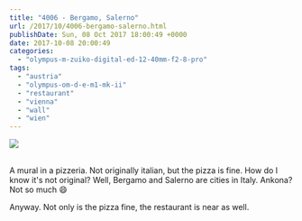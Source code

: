 ```yaml
---
title: "4006 - Bergamo, Salerno"
url: /2017/10/4006-bergamo-salerno.html
publishDate: Sun, 08 Oct 2017 18:00:49 +0000
date: 2017-10-08 20:00:49
categories: 
  - "olympus-m-zuiko-digital-ed-12-40mm-f2-8-pro"
tags: 
  - "austria"
  - "olympus-om-d-e-m1-mk-ii"
  - "restaurant"
  - "vienna"
  - "wall"
  - "wien"
---
```

<div class="container">
<div class="center"><a target="_blank" href="https://d25zfm9zpd7gm5.cloudfront.net/1200x1200/2017/20170312_134356_lr.jpg"><img class="webfeedsFeaturedVisual" src="https://d25zfm9zpd7gm5.cloudfront.net/0600x0600/2017/20170312_134356_lr.jpg" /></a></div>
</div>
<br />

A mural in a pizzeria. Not originally italian, but the pizza is fine. How do I know it's not original? Well, Bergamo and Salerno are cities in Italy. Ankona? Not so much 😄

Anyway. Not only is the pizza fine, the restaurant is near as well.

